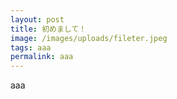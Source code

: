 ```yaml
---
layout: post
title: 初めまして！
image: /images/uploads/fileter.jpeg
tags: aaa
permalink: aaa
---
```

aaa
